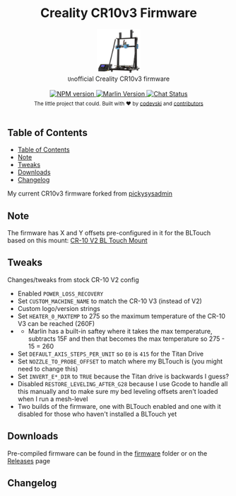 <h1 align="center">Creality CR10v3 Firmware</h1>

<div align="center">
  <img src="cr10v3.png"
      alt="ditto" width="100" />
</div>
<div align="center">
  <code>Un</code>official Creality CR10v3 firmware
</div>

<br />

<div align="center">
  <!-- Node version -->
  <a href="#">
    <img src="https://img.shields.io/circleci/build/github/codevski/cr10v3-firmware/main"
      alt="NPM version" />
  </a>
  <!-- Marlin Version -->
  <a href="https://marlinfw.org/meta/download/">
    <img src="https://img.shields.io/badge/Marlin-2.0.7.2-success"
      alt="Marlin Version" />
  </a>
  <!-- Chat Status -->
  <a href="#">
    <img src="https://img.shields.io/discord/426035845531959297"
      alt="Chat Status" />
  </a>
  
</div>

<div align="center">
  <sub>The little project that could. Built with ❤︎ by
  <a href="https://twitter.com/codevski">codevski</a> and
  <a href="#">
    contributors
  </a>
</div>
<br />

## Table of Contents

- [Table of Contents](#table-of-contents)
- [Note](#note)
- [Tweaks](#tweaks)
- [Downloads](#downloads)
- [Changelog](#changelog)

My current CR10v3 firmware forked from [pickysysadmin](https://git.pickysysadmin.ca/FiZi/cr-10-v3-marlin-config) 

## Note
The firmware has X and Y offsets pre-configured in it for the BLTouch based on this mount: [CR-10 V2 BL Touch Mount](https://www.thingiverse.com/thing:3947349)
## Tweaks

Changes/tweaks from stock CR-10 V2 config
- Enabled `POWER_LOSS_RECOVERY`
- Set `CUSTOM_MACHINE_NAME` to match the CR-10 V3 (instead of V2)
- Custom logo/version strings
- Set `HEATER_0_MAXTEMP` to 275 so the maximum temperature of the CR-10 V3 can be reached (260F)
- - Marlin has a built-in saftey where it takes the max temperature, subtracts 15F and then that becomes the max temperature so 275 - 15 = 260
- Set `DEFAULT_AXIS_STEPS_PER_UNIT` so `E0` is `415` for the Titan Drive
- Set `NOZZLE_TO_PROBE_OFFSET` to match where my BLTouch is (you might need to change this)
- Set `INVERT_E*_DIR` to `TRUE` because the Titan drive is backwards I guess?
- Disabled `RESTORE_LEVELING_AFTER_G28` because I use Gcode to handle all this manually and to make sure my bed leveling offsets aren't loaded when I run a mesh-level
- Two builds of the firmware, one with BLTouch enabled and one with it disabled for those who haven't installed a BLTouch yet
## Downloads

Pre-compiled firmware can be found in the [firmware](#) folder or on the [Releases](https://github.com/codevski/CR10v3-Firmware/releases) page

## Changelog